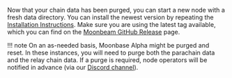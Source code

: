 Now that your chain data has been purged, you can start a new node with a fresh data directory. You can install the newest version by repeating the [Installation Instructions](#installation-instructions). Make sure you are using the latest tag available, which you can find on the [Moonbeam GitHub Release](https://github.com/moonbeam-foundation/moonbeam/releases/) page.

!!! note
    On an as-needed basis, Moonbase Alpha might be purged and reset. In these instances, you will need to purge both the parachain data and the relay chain data. If a purge is required, node operators will be notified in advance (via our [Discord channel](https://discord.gg/PfpUATX)).
